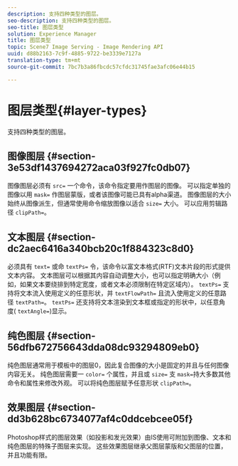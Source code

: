 ```yaml
---
description: 支持四种类型的图层。
seo-description: 支持四种类型的图层。
seo-title: 图层类型
solution: Experience Manager
title: 图层类型
topic: Scene7 Image Serving - Image Rendering API
uuid: d88b2163-7c9f-4885-9722-be3339e7127a
translation-type: tm+mt
source-git-commit: 7bc7b3a86fbcdc57cfdc31745fae3afc06e44b15

---
```



# 图层类型{#layer-types}

支持四种类型的图层。

## 图像图层 {#section-3e53df1437694272aca03f927fc0db07}

图像图层必须有 `src=` 一个命令，该命令指定要用作图层的图像。 可以指定单独的图像以用 `mask=` 作图层蒙版，或者该图像可能已具有alpha渠道。 图像图层的大小始终从图像派生，但通常使用命令缩放图像以适合 `size=` 大小。 可以应用剪辑路径 `clipPath=`。

## 文本图层 {#section-dc2aec6416a340bcb20c1f884323c8d0}

必须具有 `text=` 或命 `textPs=` 令，该命令以富文本格式(RTF)文本片段的形式提供文本内容。 文本图层可以根据其内容自动调整大小，也可以指定明确大小（例如，如果文本要绕排到特定宽度，或者文本必须限制在特定区域内）。 `textPs=` 支持将文本流入使用定义的任意形状，并 `textFlowPath=` 且流入使用定义的任意路径 `textPath=`。 `textPs=` 还支持将文本渲染到文本框或指定的形状中，以任意角度( `textAngle=`)显示。

## 纯色图层 {#section-56dfb672756643dda08dc93294809eb0}

纯色图层通常用于模板中的图层0，因此复合图像的大小是固定的并且与任何图像内容无关。 纯色图层需要一 `color=` 个属性，并且或 `size=` 支 `mask=`持大多数其他命令和属性来修改外观。 可以将纯色图层赋予任意形状 `clipPath=`。

## 效果图层 {#section-dd3b628bc6734077af4c0ddcebcee05f}

Photoshop样式的图层效果（如投影和发光效果）由IS使用可附加到图像、文本和纯色图层的特殊子图层来实现。 这些效果图层继承父图层蒙版和父图层的位置，并且功能有限。
